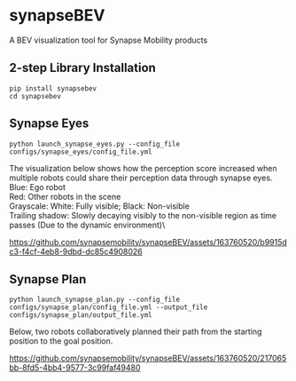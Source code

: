 # synapseBEV
A BEV visualization tool for Synapse Mobility products


## 2-step Library Installation
```
pip install synapsebev
cd synapsebev
```


## Synapse Eyes
```
python launch_synapse_eyes.py --config_file configs/synapse_eyes/config_file.yml
```
The visualization below shows how the perception score increased when multiple robots could share their perception data through synapse eyes. \
Blue: Ego robot\
Red: Other robots in the scene\
Grayscale: White: Fully visible; Black: Non-visible\
Trailing shadow: Slowly decaying visibly to the non-visible region as time passes (Due to the dynamic environment)\


https://github.com/synapsemobility/synapseBEV/assets/163760520/b9915dc3-f4cf-4eb8-9dbd-dc85c4908026




## Synapse Plan
```
python launch_synapse_plan.py --config_file configs/synapse_plan/config_file.yml --output_file configs/synapse_plan/output_file.yml 
```

Below, two robots collaboratively planned their path from the starting position to the goal position. 

https://github.com/synapsemobility/synapseBEV/assets/163760520/217065bb-8fd5-4bb4-9577-3c99faf49480

